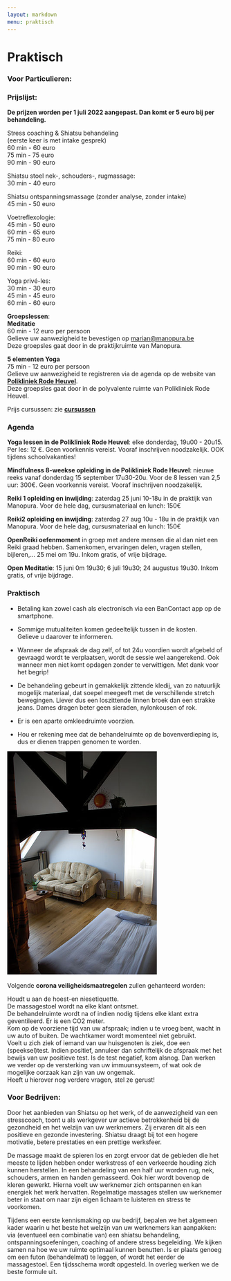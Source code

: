 ```yaml
---
layout: markdown
menu: praktisch
---
```

# Praktisch
### Voor Particulieren:
### Prijslijst:

**De prijzen worden per 1 juli 2022 aangepast. Dan komt er 5 euro bij per behandeling.**
 
Stress coaching & Shiatsu behandeling    
(eerste keer is met intake gesprek)   
60 min - 60 euro  
75 min - 75 euro   
90 min - 90 euro 

Shiatsu stoel nek-, schouders-, rugmassage:   
30 min - 40 euro

Shiatsu ontspanningsmassage (zonder analyse, zonder intake)   
45 min - 50 euro   

Voetreflexologie:   
45 min - 50 euro  
60 min - 65 euro  
75 min - 80 euro

Reiki:   
60 min - 60 euro  
90 min - 90 euro

Yoga privé-les:   
30 min - 30 euro   
45 min - 45 euro   
60 min - 60 euro   


**Groepslessen**:   
**Meditatie**      
60 min - 12 euro per persoon  
Gelieve uw aanwezigheid te bevestigen op marian@manopura.be    
Deze groepsles gaat door in de praktijkruimte van Manopura.   

**5 elementen Yoga**   
75 min - 12 euro per persoon   
Gelieve uw aanwezigheid te registreren via de agenda op de website van [**Polikliniek Rode Heuvel**](https://www.polikliniek-rodeheuvel.be).       
Deze groepsles gaat door in de polyvalente ruimte van Polikliniek Rode Heuvel.   


Prijs cursussen: zie [**cursussen**](http://www.manopura.be/cursussen.html)

### Agenda

**Yoga lessen in de Polikliniek Rode Heuvel**: elke donderdag, 19u00 - 20u15. Per les: 12 €. Geen voorkennis vereist. Vooraf inschrijven noodzakelijk. OOK tijdens schoolvakanties!   

**Mindfulness 8-weekse opleiding in de Polikliniek Rode Heuvel**: nieuwe reeks vanaf donderdag 15 september 17u30-20u. Voor de 8 lessen van 2,5 uur: 300€. Geen voorkennis vereist. Vooraf inschrijven noodzakelijk.   

**Reiki 1 opleiding en inwijding**: zaterdag 25 juni 10-18u in de praktijk van Manopura. Voor de hele dag, cursusmateriaal en lunch: 150€   

**Reiki2 opleiding en inwijding**: zaterdag 27 aug 10u - 18u in de praktijk van Manopura. Voor de hele dag, cursusmateriaal en lunch: 150€    

**OpenReiki oefenmoment** in groep met andere mensen die al dan niet een Reiki graad hebben. Samenkomen, ervaringen delen, vragen stellen, bijleren,... 25 mei om 19u. Inkom gratis, of vrije bijdrage.    

**Open Meditatie**: 15 juni 0m 19u30; 6 juli 19u30; 24 augustus 19u30. Inkom gratis, of vrije bijdrage.   


### Praktisch  


+ Betaling kan zowel cash als electronisch via een BanContact app op de smartphone.  

+ Sommige mutualiteiten komen gedeeltelijk tussen in de kosten.   
Gelieve u daarover te informeren.

+ Wanneer de afspraak de dag zelf, of tot 24u voordien wordt afgebeld of gevraagd wordt te verplaatsen, wordt de sessie wel aangerekend. Ook wanneer men niet komt opdagen zonder te verwittigen. Met dank voor het begrip!


+ De behandeling gebeurt in gemakkelijk zittende kledij, van zo natuurlijk mogelijk materiaal, dat soepel meegeeft met de verschillende stretch bewegingen. Liever dus een loszittende linnen broek dan een strakke jeans. Dames dragen beter geen sieraden, nylonkousen of rok.

+ Er is een aparte omkleedruimte voorzien.

+ Hou er rekening mee dat de behandelruimte op de bovenverdieping is, dus er dienen trappen genomen te worden.

![ontvangruimte](images/ontvangruimte.jpg)   


Volgende **corona veiligheidsmaatregelen** zullen gehanteerd worden:

Houdt u aan de hoest-en niesetiquette.     
De massagestoel wordt na elke klant ontsmet.     
De behandelruimte wordt na of indien nodig tijdens elke klant extra geventileerd. Er is een CO2 meter.   
Kom op de voorziene tijd van uw afspraak; indien u te vroeg bent, wacht in uw auto of buiten. De wachtkamer wordt momenteel niet gebruikt.   
Voelt u zich ziek of iemand van uw huisgenoten is ziek, doe een (speeksel)test. Indien positief, annuleer dan schriftelijk de afspraak met het bewijs van uw positieve test. Is de test negatief, kom alsnog. Dan werken we verder op de versterking van uw immuunsysteem, of wat ook de mogelijke oorzaak kan zijn van uw ongemak.      
Heeft u hierover nog verdere vragen, stel ze gerust!   

### Voor Bedrijven:
 
Door het aanbieden van Shiatsu op het werk, of de aanwezigheid van een stresscoach, toont u als werkgever uw actieve betrokkenheid bij de gezondheid en het welzijn van uw werknemers. Zij ervaren dit als een positieve en gezonde investering. Shiatsu draagt bij tot een hogere motivatie, betere prestaties en een prettige werksfeer.
 
De massage maakt de spieren los en zorgt ervoor dat de gebieden die het meeste te lijden hebben onder werkstress of een verkeerde houding zich kunnen herstellen. In een behandeling van een half uur worden rug, nek, schouders, armen en handen gemasseerd. Ook hier wordt bovenop de kleren gewerkt.
Hierna voelt uw werknemer zich ontspannen en kan energiek het werk hervatten. Regelmatige massages stellen uw werknemer beter in staat om naar zijn eigen lichaam te luisteren en stress te voorkomen.
 
Tijdens een eerste kennismaking op uw bedrijf, bepalen we het algemeen kader waarin u het beste het welzijn van uw werknemers kan aanpakken: via (eventueel een combinatie van) een shiatsu behandeling, ontspanningsoefeningen, coaching of andere stress begeleiding. We kijken samen na hoe we uw ruimte optimaal kunnen benutten. Is er plaats genoeg om een futon (behandelmat) te leggen, of wordt het eerder de massagestoel. Een tijdsschema wordt opgesteld. In overleg werken we de beste formule uit.
